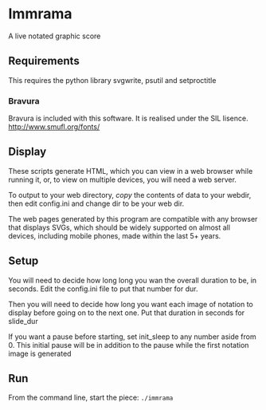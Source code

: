 # Immrama
A live notated graphic score

## Requirements
This requires the python library svgwrite, psutil and setproctitle

### Bravura
Bravura is included with this software. It is realised under the SIL lisence. http://www.smufl.org/fonts/

## Display
These scripts generate HTML, which you can view in a web browser while running it, or, to view on multiple devices, you will need a web server.

To output to your web directory, *copy* the contents of data to your webdir, then edit config.ini and change dir to be your web dir.

The web pages generated by this program are compatible with any browser that displays SVGs, which should be widely supported on almost all devices, including mobile phones, made within the last 5+ years.

## Setup
You will need to decide how long long you wan the overall duration to be, in seconds. Edit the config.ini file to put that number for dur.

Then you will need to decide how long you want each image of notation to display before going on to the next one. Put that duration in seconds for slide_dur

If you want a pause before starting, set init_sleep to any number aside from 0.  This initial pause will be in addition to the pause while the first notation image is generated


## Run
From the command line, start the piece:
    `./immrama`
